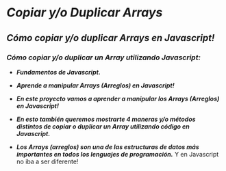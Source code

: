 # **_Copiar y/o Duplicar Arrays_**

## **_Cómo copiar y/o duplicar Arrays en Javascript!_**

### **_Cómo copiar y/o duplicar un Array utilizando Javascript:_**

- **_Fundamentos de Javascript._**

- **_Aprende a manipular Arrays (Arreglos) en Javascript!_**

- **_En este proyecto vamos a aprender a manipular los Arrays (Arreglos) en Javascript!_**

- **_En esto también queremos mostrarte 4 maneras y/o métodos distintos de copiar o duplicar un Array utilizando código en Javascript._**

- **_Los Arrays (arreglos) son una de las estructuras de datos más importantes en todos los lenguajes de programación._**
Y en Javascript no iba a ser diferente!
